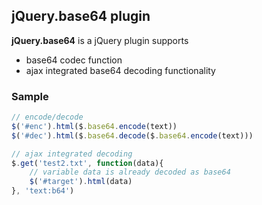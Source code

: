 ## jQuery.base64 plugin ##

**jQuery.base64** is a jQuery plugin supports

- base64 codec function
- ajax integrated base64 decoding functionality

### Sample ###


```javascript
// encode/decode
$('#enc').html($.base64.encode(text))
$('#dec').html($.base64.decode($.base64.encode(text)))

// ajax integrated decoding
$.get('test2.txt', function(data){
    // variable data is already decoded as base64
    $('#target').html(data)
}, 'text:b64')
```
